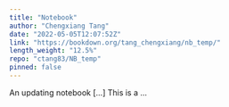 ```yaml
---
title: "Notebook"
author: "Chengxiang Tang"
date: "2022-05-05T12:07:52Z"
link: "https://bookdown.org/tang_chengxiang/nb_temp/"
length_weight: "12.5%"
repo: "ctang83/NB_temp"
pinned: false
---
```


An updating notebook [...] This is a ...

